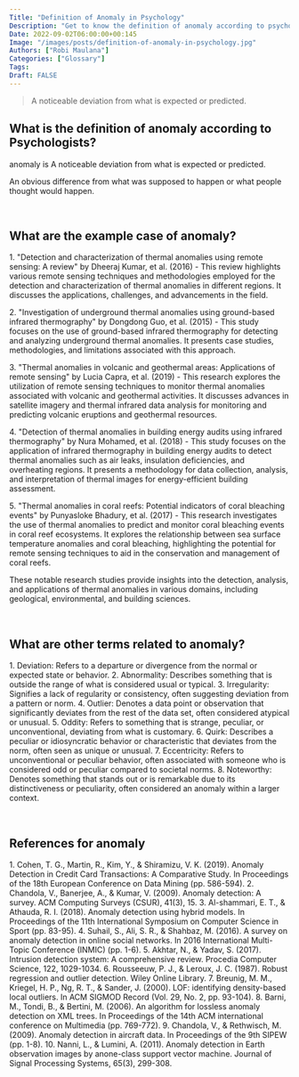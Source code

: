 ```yaml
---
Title: "Definition of Anomaly in Psychology"
Description: "Get to know the definition of anomaly according to psychologists."
Date: 2022-09-02T06:00:00+00:145
Image: "/images/posts/definition-of-anomaly-in-psychology.jpg"
Authors: ["Robi Maulana"]
Categories: ["Glossary"]
Tags: 
Draft: FALSE
---
```





> A noticeable deviation from what is expected or predicted.

## What is the definition of anomaly according to Psychologists?

anomaly is A noticeable deviation from what is expected or predicted.

An obvious difference from what was supposed to happen or what people thought would happen.

 

## What are the example case of anomaly?

1\. "Detection and characterization of thermal anomalies using remote sensing: A review" by Dheeraj Kumar, et al. (2016) - This review highlights various remote sensing techniques and methodologies employed for the detection and characterization of thermal anomalies in different regions. It discusses the applications, challenges, and advancements in the field.

2\. "Investigation of underground thermal anomalies using ground-based infrared thermography" by Dongdong Guo, et al. (2015) - This study focuses on the use of ground-based infrared thermography for detecting and analyzing underground thermal anomalies. It presents case studies, methodologies, and limitations associated with this approach.

3\. "Thermal anomalies in volcanic and geothermal areas: Applications of remote sensing" by Lucia Capra, et al. (2019) - This research explores the utilization of remote sensing techniques to monitor thermal anomalies associated with volcanic and geothermal activities. It discusses advances in satellite imagery and thermal infrared data analysis for monitoring and predicting volcanic eruptions and geothermal resources.

4\. "Detection of thermal anomalies in building energy audits using infrared thermography" by Nura Mohamed, et al. (2018) - This study focuses on the application of infrared thermography in building energy audits to detect thermal anomalies such as air leaks, insulation deficiencies, and overheating regions. It presents a methodology for data collection, analysis, and interpretation of thermal images for energy-efficient building assessment.

5\. "Thermal anomalies in coral reefs: Potential indicators of coral bleaching events" by Punyasloke Bhadury, et al. (2017) - This research investigates the use of thermal anomalies to predict and monitor coral bleaching events in coral reef ecosystems. It explores the relationship between sea surface temperature anomalies and coral bleaching, highlighting the potential for remote sensing techniques to aid in the conservation and management of coral reefs.

These notable research studies provide insights into the detection, analysis, and applications of thermal anomalies in various domains, including geological, environmental, and building sciences.

 

## What are other terms related to anomaly?

1\. Deviation: Refers to a departure or divergence from the normal or expected state or behavior. 2. Abnormality: Describes something that is outside the range of what is considered usual or typical. 3. Irregularity: Signifies a lack of regularity or consistency, often suggesting deviation from a pattern or norm. 4. Outlier: Denotes a data point or observation that significantly deviates from the rest of the data set, often considered atypical or unusual. 5. Oddity: Refers to something that is strange, peculiar, or unconventional, deviating from what is customary. 6. Quirk: Describes a peculiar or idiosyncratic behavior or characteristic that deviates from the norm, often seen as unique or unusual. 7. Eccentricity: Refers to unconventional or peculiar behavior, often associated with someone who is considered odd or peculiar compared to societal norms. 8. Noteworthy: Denotes something that stands out or is remarkable due to its distinctiveness or peculiarity, often considered an anomaly within a larger context.

 

## References for anomaly

1\. Cohen, T. G., Martin, R., Kim, Y., & Shiramizu, V. K. (2019). Anomaly Detection in Credit Card Transactions: A Comparative Study. In Proceedings of the 18th European Conference on Data Mining (pp. 586-594). 2. Chandola, V., Banerjee, A., & Kumar, V. (2009). Anomaly detection: A survey. ACM Computing Surveys (CSUR), 41(3), 15. 3. Al-shammari, E. T., & Athauda, R. I. (2018). Anomaly detection using hybrid models. In Proceedings of the 11th International Symposium on Computer Science in Sport (pp. 83-95). 4. Suhail, S., Ali, S. R., & Shahbaz, M. (2016). A survey on anomaly detection in online social networks. In 2016 International Multi-Topic Conference (INMIC) (pp. 1-6). 5. Akhtar, N., & Yadav, S. (2017). Intrusion detection system: A comprehensive review. Procedia Computer Science, 122, 1029-1034. 6. Rousseeuw, P. J., & Leroux, J. C. (1987). Robust regression and outlier detection. Wiley Online Library. 7. Breunig, M. M., Kriegel, H. P., Ng, R. T., & Sander, J. (2000). LOF: identifying density-based local outliers. In ACM SIGMOD Record (Vol. 29, No. 2, pp. 93-104). 8. Barni, M., Tondi, B., & Bertini, M. (2006). An algorithm for lossless anomaly detection on XML trees. In Proceedings of the 14th ACM international conference on Multimedia (pp. 769-772). 9. Chandola, V., & Rethwisch, M. (2009). Anomaly detection in aircraft data. In Proceedings of the 9th SIPEW (pp. 1-8). 10. Nanni, L., & Lumini, A. (2011). Anomaly detection in Earth observation images by anone-class support vector machine. Journal of Signal Processing Systems, 65(3), 299-308.
